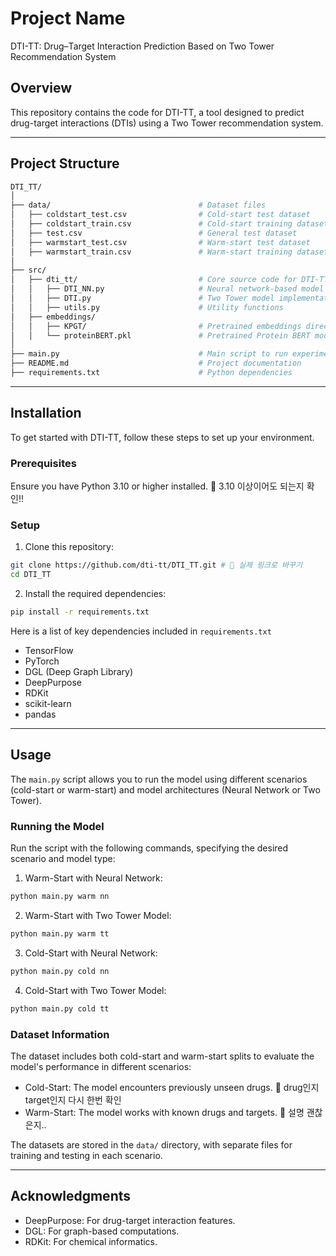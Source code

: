 # Project Name

DTI-TT: Drug–Target Interaction Prediction Based on Two Tower Recommendation System

## Overview

This repository contains the code for DTI-TT, a tool designed to predict drug-target interactions (DTIs) using a Two Tower recommendation system.

---

## Project Structure

```bash
DTI_TT/
│
├── data/                                 # Dataset files
│   ├── coldstart_test.csv                # Cold-start test dataset
│   ├── coldstart_train.csv               # Cold-start training dataset
│   ├── test.csv                          # General test dataset
│   ├── warmstart_test.csv                # Warm-start test dataset
│   ├── warmstart_train.csv               # Warm-start training dataset
│
├── src/
│   ├── dti_tt/                           # Core source code for DTI-TT model
│   │   ├── DTI_NN.py                     # Neural network-based model
│   │   ├── DTI.py                        # Two Tower model implementation
│   │   ├── utils.py                      # Utility functions
│   ├── embeddings/
│   │   ├── KPGT/                         # Pretrained embeddings directory
│   │   └── proteinBERT.pkl               # Pretrained Protein BERT model
│
├── main.py                               # Main script to run experiments
├── README.md                             # Project documentation
├── requirements.txt                      # Python dependencies
```

---

## Installation

To get started with DTI-TT, follow these steps to set up your environment.

### Prerequisites

Ensure you have Python 3.10 or higher installed. 📢 3.10 이상이어도 되는지 확인!!

### Setup

1. Clone this repository:

```bash
git clone https://github.com/dti-tt/DTI_TT.git # 📢 실제 링크로 바꾸기
cd DTI_TT
```

2. Install the required dependencies:

```bash
pip install -r requirements.txt
```

Here is a list of key dependencies included in `requirements.txt`
- TensorFlow
- PyTorch
- DGL (Deep Graph Library)
- DeepPurpose
- RDKit
- scikit-learn
- pandas

---

## Usage

The `main.py` script allows you to run the model using different scenarios (cold-start or warm-start) and model architectures (Neural Network or Two Tower).

### Running the Model

Run the script with the following commands, specifying the desired scenario and model type:

1. Warm-Start with Neural Network:
```bash
python main.py warm nn
```
2. Warm-Start with Two Tower Model:
```bash
python main.py warm tt
```
3. Cold-Start with Neural Network:
```bash
python main.py cold nn
```
4. Cold-Start with Two Tower Model:
```bash
python main.py cold tt
```

### Dataset Information

The dataset includes both cold-start and warm-start splits to evaluate the model's performance in different scenarios:
- Cold-Start: The model encounters previously unseen drugs. 📢 drug인지 target인지 다시 한번 확인
- Warm-Start: The model works with known drugs and targets. 📢 설명 괜찮은지..

The datasets are stored in the `data/` directory, with separate files for training and testing in each scenario.

---

## Acknowledgments

- DeepPurpose: For drug-target interaction features.
- DGL: For graph-based computations.
- RDKit: For chemical informatics.
